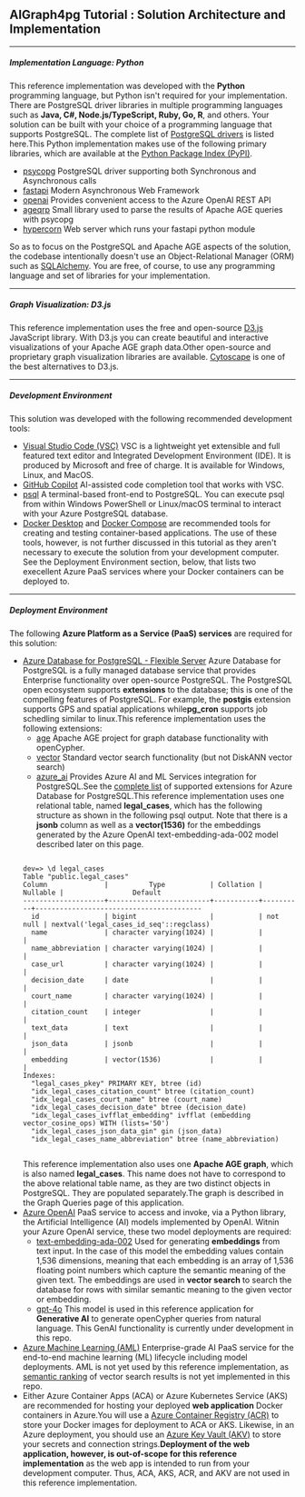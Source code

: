 
## AIGraph4pg Tutorial : Solution Architecture and Implementation

---

##### Implementation Language: Python

This reference implementation was developed with the **Python**
programming language, but Python isn't required for your implementation.
There are PostgreSQL driver libraries in multiple programming languages
such as **Java, C#, Node.js/TypeScript, Ruby, Go, R**, and others.
Your solution can be built with your choice of a programming language
that supports PostgreSQL.
The complete list of [PostgreSQL drivers](https://wiki.postgresql.org/wiki/List_of_drivers)
is listed here.This Python implementation makes use of the following primary libraries, which are available
at the [Python Package Index (PyPI)](https://pypi.org/).

* [psycopg](https://pypi.org/project/psycopg/)
  PostgreSQL driver supporting both Synchronous and Asynchronous calls
* [fastapi](https://pypi.org/project/fastapi/)
  Modern Asynchronous Web Framework
* [openai](https://pypi.org/project/openai/)
  Provides convenient access to the Azure OpenAI REST API
* [ageqrp](https://pypi.org/project/ageqrp/)
  Small library used to parse the results of Apache AGE queries with psycopg
* [hypercorn](https://pypi.org/project/Hypercorn/)
  Web server which runs your fastapi python module

So as to focus on the PostgreSQL and Apache AGE aspects of the solution,
the codebase intentionally doesn't use an Object-Relational Manager (ORM) such as
[SQLAlchemy](https://pypi.org/project/SQLAlchemy/).
You are free, of course, to use any programming language and set of libraries
for your implementation.

---

##### Graph Visualization: D3.js

This reference implementation uses the free and open-source
[D3.js](https://d3js.org/) JavaScript library.
With D3.js you can create beautiful and interactive visualizations
of your Apache AGE graph data.Other open-source and proprietary graph visualization libraries are available.
[Cytoscape](https://cytoscape.org/) is one of
the best alternatives to D3.js.

---

##### Development Environment

This solution was developed with the following recommended development tools:

* [Visual Studio Code (VSC)](https://code.visualstudio.com/)
  VSC is a lightweight yet extensible and full featured text editor and
  Integrated Development Environment (IDE).
  It is produced by Microsoft and free of charge.
  It is available for Windows, Linux, and MacOS.
* [GitHub Copilot](https://github.com/features/copilot)
  AI-assisted code completion tool that works with VSC.
* [psql](https://www.postgresql.org/docs/current/app-psql.html)
  A terminal-based front-end to PostgreSQL.
  You can execute psql from within Windows PowerShell or Linux/macOS terminal
  to interact with your Azure PostgreSQL database.
* [Docker Desktop](https://www.docker.com/products/docker-desktop/)
  and [Docker Compose](https://docs.docker.com/compose/)
  are recommended tools for creating and testing container-based applications.
  The use of these tools, however, is not further discussed in this tutorial
  as they aren't necessary to execute the solution from your development computer.
  See the Deployment Environment section, below, that lists two execellent Azure PaaS
  services where your Docker containers can be deployed to.

---

##### Deployment Environment

The following **Azure Platform as a Service (PaaS) services** are required
for this solution:

* [Azure Database for PostgreSQL - Flexible Server](https://learn.microsoft.com/en-us/azure/postgresql/flexible-server/overview)
  Azure Database for PostgreSQL is a fully managed database service that provides
  Enterprise functionality over open-source PostgreSQL.
  The PostgreSQL open ecosystem supports **extensions** to the database;
  this is one of the compelling features of PostgreSQL. For example, the
  **postgis** extension supports GPS and spatial applications while**pg\_cron** supports job schedling similar to linux.This reference implementation uses the following extensions:
  + [age](https://learn.microsoft.com/en-us/azure/postgresql/extensions/concepts-extensions-versions#age)
    Apache AGE project for graph database functionality with openCypher.
  + [vector](https://learn.microsoft.com/en-us/azure/postgresql/extensions/concepts-extensions-versions#vector)
    Standard vector search functionality (but not DiskANN vector search)
  + [azure\_ai](https://learn.microsoft.com/en-us/azure/postgresql/extensions/concepts-extensions-versions#azure_ai)
    Provides Azure AI and ML Services integration for PostgreSQL.See the [complete list](https://learn.microsoft.com/en-us/azure/postgresql/extensions/concepts-extensions-versions)
  of supported extensions for Azure Database for PostgreSQL.This reference implementation uses one relational table, named **legal\_cases**,
  which has the following structure as shown in the following psql output.
  Note that there is a **jsonb** column as well as a
  **vector(1536)** for the embeddings generated by the Azure OpenAI
  text-embedding-ada-002 model described later on this page.
  ```
  
  dev=> \d legal_cases
  Table "public.legal_cases"
  Column              |          Type           | Collation | Nullable |                 Default
  --------------------+-------------------------+-----------+----------+-----------------------------------------
    id                | bigint                  |           | not null | nextval('legal_cases_id_seq'::regclass)
    name              | character varying(1024) |           |          |
    name_abbreviation | character varying(1024) |           |          |
    case_url          | character varying(1024) |           |          |
    decision_date     | date                    |           |          |
    court_name        | character varying(1024) |           |          |
    citation_count    | integer                 |           |          |
    text_data         | text                    |           |          |
    json_data         | jsonb                   |           |          |
    embedding         | vector(1536)            |           |          |
  Indexes:
    "legal_cases_pkey" PRIMARY KEY, btree (id)
    "idx_legal_cases_citation_count" btree (citation_count)
    "idx_legal_cases_court_name" btree (court_name)
    "idx_legal_cases_decision_date" btree (decision_date)
    "idx_legal_cases_ivfflat_embedding" ivfflat (embedding vector_cosine_ops) WITH (lists='50')
    "idx_legal_cases_json_data_gin" gin (json_data)
    "idx_legal_cases_name_abbreviation" btree (name_abbreviation)
        
  ```
  This reference implementation also uses one **Apache AGE graph**,
  which is also named **legal\_cases**. This name does not have to
  correspond to the above relational table name, as they are two distinct objects
  in PostgreSQL. They are populated separately.The graph is described in the Graph Queries page of this application.
* [Azure OpenAI](https://azure.microsoft.com/en-us/products/ai-services/openai-service/)
  PaaS service to access and invoke, via a Python library, the Artificial Intelligence (AI)
  models implemented by OpenAI.
  Witnin your Azure OpenAI service, these two model deployments are required:
  + [text-embedding-ada-002](https://learn.microsoft.com/en-us/azure/ai-services/openai/concepts/models?tabs=global-standard%2Cstandard-chat-completions#embeddings)
    Used for generating **embeddings** from text input.
    In the case of this model the embedding values contain 1,536 dimensions,
    meaning that each embedding is an array of 1,536 floating point numbers
    which capture the semantic meaning of the given text.
    The embeddings are used in **vector search** to search the
    database for rows with similar semantic meaning to the given vector or embedding.
  + [gpt-4o](https://learn.microsoft.com/en-us/azure/ai-services/openai/concepts/models?tabs=global-standard%2Cstandard-chat-completions#gpt-4)
    This model is used in this reference application for **Generative AI**
    to generate openCypher queries from natural language.
    This GenAI functionality is currently under development in this repo.
* [Azure Machine Learning (AML)](https://azure.microsoft.com/en-us/products/machine-learning)
  Enterprise-grade AI PaaS service for the end-to-end machine learning (ML) lifecycle
  including model deployments.
  AML is not yet used by this reference implementation, as
  [semantic ranking](https://techcommunity.microsoft.com/blog/adforpostgresql/introducing-the-semantic-ranking-solution-for-azure-database-for-postgresql/4298781)
  of vector search results is not yet implemented in this repo.
* Either Azure Container Apps (ACA)
  or Azure Kubernetes Service (AKS)
  are recommended for hosting your deployed **web application**
  Docker containers in Azure.You will use a [Azure Container Registry (ACR)](https://learn.microsoft.com/en-us/azure/container-registry/)
  to store your Docker images for deployment to ACA or AKS.
  Likewise, in an Azure deployment, you should use an [Azure Key Vault (AKV)](https://learn.microsoft.com/en-us/azure/key-vault/)
  to store your secrets and connection strings.**Deployment of the web application, however, is out-of-scope for this reference implementation**
  as the web app is intended to run from your development computer.
  Thus, ACA, AKS, ACR, and AKV are not used in this reference implementation.
